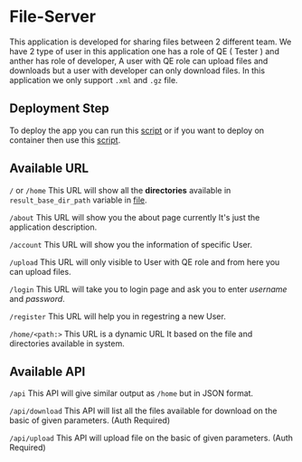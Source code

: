 # File-Server

This application is developed for sharing files between 2 different team.
We have 2 type of user in this application one has a role of QE ( Tester ) and anther has role of developer, A user with QE role can upload files and downloads but a user with developer can only download files. In this application we only support `.xml` and `.gz` file.

## Deployment Step
To deploy the app you can run this [script](https://github.com/vipin3699/File-Server/blob/master/deploy_on_host.sh) or if you want to deploy on container then use this [script](https://github.com/vipin3699/File-Server/blob/master/deploy_in_container.sh).

## Available URL
`/` or `/home`  This URL will show all the **directories** available in `result_base_dir_path` variable in [file](https://github.com/vipin3699/File-Server/blob/master/src/__init__.py).

`/about`    This URL will show you the about page currently It's just the application description.

`/account`  This URL will show you the information of specific User.

`/upload`   This URL will only visible to User with QE role and from here you can upload files.

`/login`    This URL will take you to login page and ask you to enter _username_ and _password_.

`/register` This URL will help you in regestring a new User.

`/home/<path:>` This URL is a dynamic URL It based on the file and directories available in system.

## Available API
`/api`      This API will give similar output as `/home` but in JSON format.

`/api/download` This API will list all the files available for download on the basic of given parameters. (Auth Required)

`/api/upload`   This API will upload file on the basic of given parameters. (Auth Required)